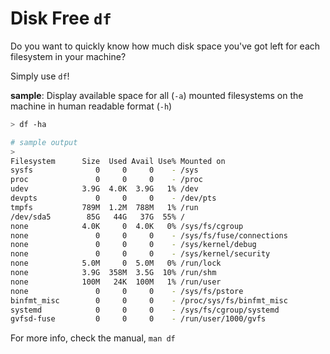 # Disk Free `df`

Do you want to quickly know how much disk space you've got left for each filesystem in your machine? 

Simply use `df`! 

**sample**:  Display available space for all (`-a`) mounted filesystems on the machine in human readable format (`-h`)
```sh
> df -ha

# sample output
> 
Filesystem      Size  Used Avail Use% Mounted on
sysfs              0     0     0    - /sys
proc               0     0     0    - /proc
udev            3.9G  4.0K  3.9G   1% /dev
devpts             0     0     0    - /dev/pts
tmpfs           789M  1.2M  788M   1% /run
/dev/sda5        85G   44G   37G  55% /
none            4.0K     0  4.0K   0% /sys/fs/cgroup
none               0     0     0    - /sys/fs/fuse/connections
none               0     0     0    - /sys/kernel/debug
none               0     0     0    - /sys/kernel/security
none            5.0M     0  5.0M   0% /run/lock
none            3.9G  358M  3.5G  10% /run/shm
none            100M   24K  100M   1% /run/user
none               0     0     0    - /sys/fs/pstore
binfmt_misc        0     0     0    - /proc/sys/fs/binfmt_misc
systemd            0     0     0    - /sys/fs/cgroup/systemd
gvfsd-fuse         0     0     0    - /run/user/1000/gvfs
```

For more info, check the manual, `man df`
